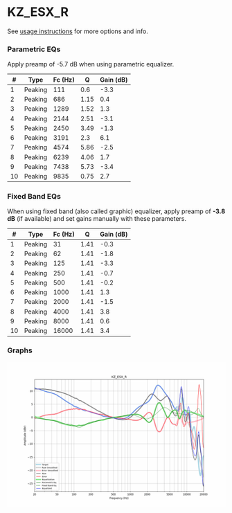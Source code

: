 # KZ_ESX_R
See [usage instructions](https://github.com/jaakkopasanen/AutoEq#usage) for more options and info.

### Parametric EQs
Apply preamp of -5.7 dB when using parametric equalizer.

|   # | Type    |   Fc (Hz) |    Q |   Gain (dB) |
|-----|---------|-----------|------|-------------|
|   1 | Peaking |       111 | 0.6  |        -3.3 |
|   2 | Peaking |       686 | 1.15 |         0.4 |
|   3 | Peaking |      1289 | 1.52 |         1.3 |
|   4 | Peaking |      2144 | 2.51 |        -3.1 |
|   5 | Peaking |      2450 | 3.49 |        -1.3 |
|   6 | Peaking |      3191 | 2.3  |         6.1 |
|   7 | Peaking |      4574 | 5.86 |        -2.5 |
|   8 | Peaking |      6239 | 4.06 |         1.7 |
|   9 | Peaking |      7438 | 5.73 |        -3.4 |
|  10 | Peaking |      9835 | 0.75 |         2.7 |

### Fixed Band EQs
When using fixed band (also called graphic) equalizer, apply preamp of **-3.8 dB** (if available) and set gains manually with these parameters.

|   # | Type    |   Fc (Hz) |    Q |   Gain (dB) |
|-----|---------|-----------|------|-------------|
|   1 | Peaking |        31 | 1.41 |        -0.3 |
|   2 | Peaking |        62 | 1.41 |        -1.8 |
|   3 | Peaking |       125 | 1.41 |        -3.3 |
|   4 | Peaking |       250 | 1.41 |        -0.7 |
|   5 | Peaking |       500 | 1.41 |        -0.2 |
|   6 | Peaking |      1000 | 1.41 |         1.3 |
|   7 | Peaking |      2000 | 1.41 |        -1.5 |
|   8 | Peaking |      4000 | 1.41 |         3.8 |
|   9 | Peaking |      8000 | 1.41 |         0.6 |
|  10 | Peaking |     16000 | 1.41 |         3.4 |

### Graphs
![](./KZ_ESX_R.png)
